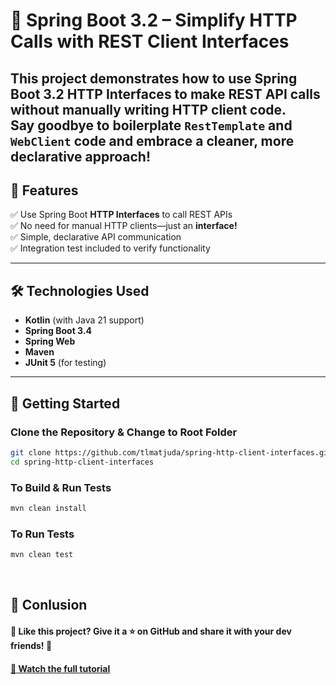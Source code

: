 # 🚀 Spring Boot 3.2 – Simplify HTTP Calls with REST Client Interfaces

This project demonstrates how to use **Spring Boot 3.2 HTTP Interfaces** to make REST API calls **without manually writing HTTP client code**. <br/>
Say goodbye to boilerplate `RestTemplate` and `WebClient` code and embrace a cleaner, more declarative approach!
---

## 📜 Features
✅ Use Spring Boot **HTTP Interfaces** to call REST APIs  
✅ No need for manual HTTP clients—just an **interface!**  
✅ Simple, declarative API communication  
✅ Integration test included to verify functionality

---

## 🛠️ Technologies Used
- **Kotlin** (with Java 21 support)
- **Spring Boot 3.4**
- **Spring Web**
- **Maven**
- **JUnit 5** (for testing)

---

## 🚀 Getting Started

### Clone the Repository & Change to Root Folder
```bash
git clone https://github.com/tlmatjuda/spring-http-client-interfaces.git
cd spring-http-client-interfaces
```

### To Build & Run Tests
```bash
mvn clean install
```

### To Run Tests
```bash
mvn clean test
```
<br/>

## 🤝 Conlusion

#### 🚀 Like this project? Give it a ⭐ on GitHub and share it with your dev friends! 🚀
#### [🎥 Watch the full tutorial](https://youtu.be/8CCnO1MlDwk)